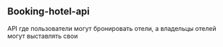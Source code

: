 ## Booking-hotel-api

API где пользователи могут бронировать отели, а владельцы отелей могут выставлять свои
